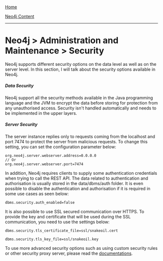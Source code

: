 [Home](../../index.md)

[Neo4j Content](../Neo4j.md)
___

# Neo4j > Administration and Maintenance > Security


Neo4j supports different security options on the data level as well as on the server level. In this section, I will talk about the security options available in Neo4j.



##### Data Security

Neo4j support all the security methods available in the Java programming language and the JVM to encrypt the data before storing for protection from any unauthorised access. Security isn't handled automatically and needs to be implemented in the upper layers. 


##### Server Security

The server instance replies only to requests coming from the localhost and port 7474 to protect the server from malicious requests. To change this setting, you can set the configuration parameter below:

````
org.neo4j.server.webserver.address=0.0.0.0
// Or 
org.neo4j.server.webserver.port=7474
````

In addition, Neo4j requires clients to supply some authentication credentials when trying to call the REST API. The data related to authentication and authorisation is usually stored in the data/dbms/auth folder. It is even possible to disable the authentication and authorisation if it is required in some use cases as seen below:

````
dbms.security.auth_enabled=false
````

It is also possible to use SSL secured communication over HTTPS. To provide the key and certificate that will be used during the SSL communication, you need to use the settings below:

````
dbms.security.tls_certificate_file=ssl/snakeoil.cert

dbms.security.tls_key_file=ssl/snakeoil.key
````


To use more advanced security options such as using custom security rules or other security proxy server, please read the [documentations](http://neo4j.com/docs/stable/security-server.html).